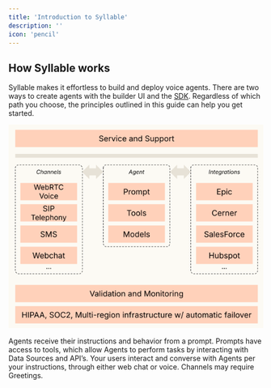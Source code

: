```yaml
---
title: 'Introduction to Syllable'
description: ''
icon: 'pencil'
---
```


## How Syllable works

Syllable makes it effortless to build and deploy voice agents.  There are two ways to create agents with the builder UI and the  [SDK](https://docs.syllable.ai/sdk-docs/Overview#syllable-sdk). Regardless of which path you choose, the principles outlined in this guide can help you get started.

![](howsyllableworks.png)

Agents receive their instructions and behavior from a prompt. Prompts have access to tools, which allow Agents to perform tasks by interacting with Data Sources and API’s. Your users interact and converse with Agents per your instructions, through either web chat or voice. Channels may require Greetings.